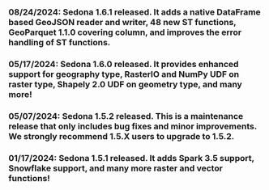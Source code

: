 ### 08/24/2024: Sedona 1.6.1 released. It adds a native DataFrame based GeoJSON reader and writer, 48 new ST functions, GeoParquet 1.1.0 covering column, and improves the error handling of ST functions.

### 05/17/2024: Sedona 1.6.0 released. It provides enhanced support for geography type, RasterIO and NumPy UDF on raster type, Shapely 2.0 UDF on geometry type, and many more!

### 05/07/2024: Sedona 1.5.2 released. This is a maintenance release that only includes bug fixes and minor improvements. We strongly recommend 1.5.X users to upgrade to 1.5.2.

### 01/17/2024: Sedona 1.5.1 released. It adds Spark 3.5 support, Snowflake support, and many more raster and vector functions!
